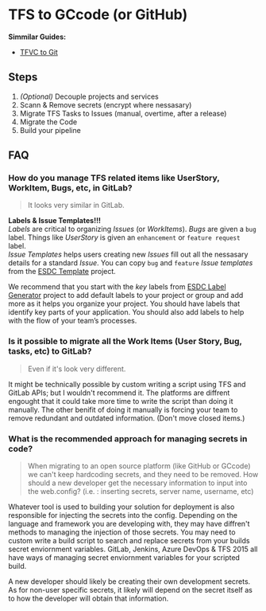# TFS to GCcode (or GitHub)

**Simmilar Guides:**  

- [TFVC to Git](tfvc-to-git.md)

## Steps

1. _(Optional)_ Decouple projects and services
1. Scann & Remove secrets (encrypt where nessasary)
1. Migrate TFS Tasks to Issues (manual, overtime, after a release)
1. Migrate the Code
1. Build your pipeline

## FAQ

### How do you manage TFS related items like UserStory, WorkItem, Bugs, etc, in GitLab?

> It looks very similar in GitLab.

**Labels & Issue Templates!!!**  
_Labels_ are critical to organizing _Issues_ (or _WorkItems_). _Bugs_ are given a `bug` label. Things like _UserStory_ is given an `enhancement` or `feature request` label.  
_Issue Templates_ helps users creating new _Issues_ fill out all the nessasary details for a standard _Issue_.
You can copy `bug` and `feature` _Issue templates_ from the [ESDC Template](https://github.com/esdc-edsc/template-gabarit/tree/master/.github/ISSUE_TEMPLATE) project.

We recommend that you start with the _key_ labels from [ESDC Label Generator](https://github.com/esdc-edsc/label-generator) project to add default labels to your project or group and add more as it helps you organize your project.
You should have labels that identify key parts of your application.
You should also add labels to help with the flow of your team’s processes.

### Is it possible to migrate all the Work Items (User Story, Bug, tasks, etc) to GitLab?

> Even if it's look very different.

It might be technically possible by custom writing a script using TFS and GitLab APIs; but I wouldn't recommend it.
The platforms are diffrent engought that it could take more time to write the script than doing it manually.
The other benifit of doing it manually is forcing your team to remove redundant and outdated information.
(Don't move closed items.)

### What is the recommended approach for managing secrets in code?

> When migrating to an open source platform (like GitHub or GCcode) we can't keep hardcoding secrets, and they need to be removed.
> How should a new developer get the necessary information to input into the web.config? (i.e. : inserting secrets, server name, username, etc)

Whatever tool is used to building your solution for deployment is also responsible for injecting the secrets into the config.
Depending on the language and framework you are developing with, they may have diffren't methods to managing the injection of those secrets.
You may need to custom write a build script to search and replace secrets from your builds secret enviornment variables.
GitLab, Jenkins, Azure DevOps & TFS 2015 all have ways of managing secret enviornment variables for your scripted build.

A new developer should likely be creating their own development secrets.
As for non-user specific secrets, it likely will depend on the secret itself as to how the developer will obtain that information.
